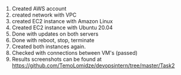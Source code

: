 1. Created AWS account
2. created network with VPC
3. created EC2 instance with Amazon Linux
4. Created EC2 instance with Ubuntu 20.04
5. Done with updates on both servers
6. Done with reboot, stop, terminate
7. Created both instances again.
8. Checked with connections between VM's (passed)
9. Results screenshots can be found at https://github.com/TemoLomidze/devopsintern/tree/master/Task2

